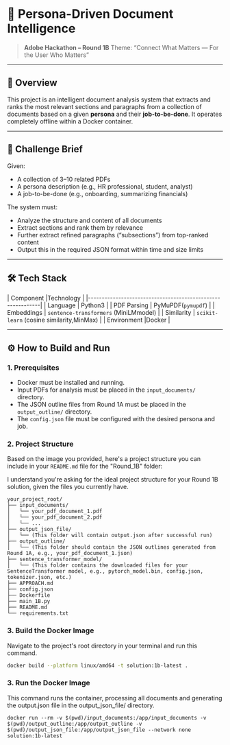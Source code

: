 # 📄 Persona-Driven Document Intelligence
> **Adobe Hackathon – Round 1B**
> Theme: “Connect What Matters — For the User Who Matters”

---
## 🚀 Overview
This project is an intelligent document analysis system that extracts and ranks the most relevant sections and paragraphs from a collection of documents based on a given **persona** and their **job-to-be-done**. It operates completely offline within a Docker container.

---
## 🎯 Challenge Brief

Given:
- A collection of 3–10 related PDFs
- A persona description (e.g., HR professional, student, analyst)
- A job-to-be-done (e.g., onboarding, summarizing financials)

The system must:
- Analyze the structure and content of all documents
- Extract sections and rank them by relevance
- Further extract refined paragraphs (“subsections”) from top-ranked content
- Output this in the required JSON format within time and size limits

---
## 🛠️ Tech Stack
| Component     |Technology                                  |
|------------------------------------------------------------|
| Language      | Python3                                    |
| PDF Parsing   | PyMuPDF(`pymupdf`)                         |
| Embeddings    | `sentence-transformers` (MiniLMmodel)      |
| Similarity    | `scikit-learn` (cosine similarity,MinMax)  |
| Environment   |Docker                                      |

---
## ⚙️ How to Build and Run

### 1. Prerequisites
- Docker must be installed and running.
- Input PDFs for analysis must be placed in the `input_documents/` directory.
- The JSON outline files from Round 1A must be placed in the `output_outline/` directory.
- The `config.json` file must be configured with the desired persona and job.

### 2. Project Structure
Based on the image you provided, here's a project structure you can include in your `README.md` file for the "Round\_1B" folder:


I understand you're asking for the ideal project structure for your Round 1B solution, given the files you currently have.
```
your_project_root/
├── input_documents/
│   └── your_pdf_document_1.pdf
│   └── your_pdf_document_2.pdf
│   └── ...
├── output_json_file/
│   └── (This folder will contain output.json after successful run)
├── output_outline/
│   └── (This folder should contain the JSON outlines generated from Round 1A, e.g., your_pdf_document_1.json)
├── sentence_transformer_model/
│   └── (This folder contains the downloaded files for your SentenceTransformer model, e.g., pytorch_model.bin, config.json, tokenizer.json, etc.)
├── APPROACH.md
├── config.json
├── Dockerfile
├── main_1B.py
├── README.md
└── requirements.txt
```
### 3. Build the Docker Image
Navigate to the project's root directory in your terminal and run this command.
```bash
docker build --platform linux/amd64 -t solution:1b-latest .
```
### 3. Run the Docker Image
This command runs the container, processing all documents and generating the output.json file in the output_json_file/ directory.
```
docker run --rm -v $(pwd)/input_documents:/app/input_documents -v $(pwd)/output_outline:/app/output_outline -v $(pwd)/output_json_file:/app/output_json_file --network none solution:1b-latest
```
